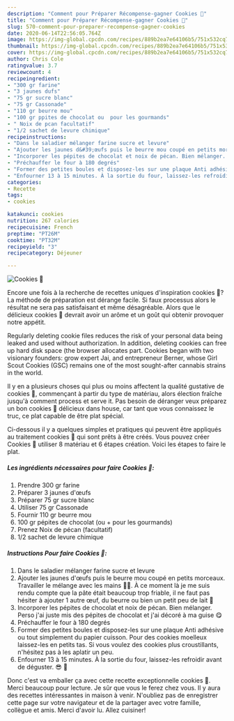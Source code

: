 ```yaml
---
description: "Comment pour Préparer Récompense-gagner Cookies 🍪"
title: "Comment pour Préparer Récompense-gagner Cookies 🍪"
slug: 570-comment-pour-preparer-recompense-gagner-cookies
date: 2020-06-14T22:56:05.764Z
image: https://img-global.cpcdn.com/recipes/889b2ea7e64106b5/751x532cq70/cookies-🍪-photo-principale-de-la-recette.jpg
thumbnail: https://img-global.cpcdn.com/recipes/889b2ea7e64106b5/751x532cq70/cookies-🍪-photo-principale-de-la-recette.jpg
cover: https://img-global.cpcdn.com/recipes/889b2ea7e64106b5/751x532cq70/cookies-🍪-photo-principale-de-la-recette.jpg
author: Chris Cole
ratingvalue: 3.7
reviewcount: 4
recipeingredient:
- "300 gr farine"
- "3 jaunes dufs"
- "75 gr sucre blanc"
- "75 gr Cassonade"
- "110 gr beurre mou"
- "100 gr ppites de chocolat ou  pour les gourmands"
- " Noix de pcan facultatif"
- "1/2 sachet de levure chimique"
recipeinstructions:
- "Dans le saladier mélanger farine sucre et levure"
- "Ajouter les jaunes d&#39;œufs puis le beurre mou coupé en petits morceaux. Travailler le mélange avec les mains 🤲🏽. À ce moment là je me suis rendu compte que la pâte était beaucoup trop friable, il ne faut pas hésiter à ajouter 1 autre œuf, du beurre ou bien un petit peu de lait 🥛"
- "Incorporer les pépites de chocolat et noix de pécan. Bien mélanger. Perso j&#39;ai juste mis des pépites de chocolat et j&#39;ai décoré à ma guise 😋"
- "Préchauffer le four à 180 degrés"
- "Former des petites boules et disposez-les sur une plaque Anti adhésive ou tout simplement du papier cuisson. Pour des cookies moelleux laissez-les en petits tas. Si vous voulez des cookies plus croustillants, n&#39;hésitez pas à les aplatir un peu."
- "Enfourner 13 à 15 minutes. À la sortie du four, laissez-les refroidir avant de déguster. 😎 🍪"
categories:
- Recette
tags:
- cookies

katakunci: cookies 
nutrition: 267 calories
recipecuisine: French
preptime: "PT26M"
cooktime: "PT32M"
recipeyield: "3"
recipecategory: Déjeuner

---
```



![Cookies 🍪](https://img-global.cpcdn.com/recipes/889b2ea7e64106b5/751x532cq70/cookies-🍪-photo-principale-de-la-recette.jpg)

Encore une fois à la recherche de recettes uniques d'inspiration cookies 🍪? La méthode de préparation est dérange facile. Si faux processus alors le résultat ne sera pas satisfaisant et même désagréable. Alors que le délicieux cookies 🍪 devrait avoir un arôme et un goût qui obtenir provoquer notre appétit.

Regularly deleting cookie files reduces the risk of your personal data being leaked and used without authorization. In addition, deleting cookies can free up hard disk space (the browser allocates part. Cookies began with two visionary founders: grow expert Jai, and entrepreneur Berner, whose Girl Scout Cookies (GSC) remains one of the most sought-after cannabis strains in the world.

Il y en a plusieurs choses qui plus ou moins affectent la qualité gustative de cookies 🍪, commençant à partir du type de matériau, alors élection fraîche jusqu'à comment process et serve it. Pas besoin de déranger veux préparez un bon cookies 🍪 délicieux dans house, car tant que vous connaissez le truc, ce plat capable de être plat spécial.


Ci-dessous il y a quelques simples et pratiques qui peuvent être appliqués au traitement cookies 🍪 qui sont prêts à être créés. Vous pouvez créer Cookies 🍪 utiliser 8 matériau et 6 étapes création. Voici les étapes to faire le plat.

<!--inarticleads1-->

##### Les ingrédients nécessaires pour faire Cookies 🍪:

1. Prendre 300 gr farine
1. Préparer 3 jaunes d&#39;œufs
1. Préparer 75 gr sucre blanc
1. Utiliser 75 gr Cassonade
1. Fournir 110 gr beurre mou
1.  100 gr pépites de chocolat (ou + pour les gourmands)
1. Prenez  Noix de pécan (facultatif)
1.  1/2 sachet de levure chimique




<!--inarticleads2-->

##### Instructions Pour faire Cookies 🍪:

1. Dans le saladier mélanger farine sucre et levure
1. Ajouter les jaunes d&#39;œufs puis le beurre mou coupé en petits morceaux. Travailler le mélange avec les mains 🤲🏽. À ce moment là je me suis rendu compte que la pâte était beaucoup trop friable, il ne faut pas hésiter à ajouter 1 autre œuf, du beurre ou bien un petit peu de lait 🥛
1. Incorporer les pépites de chocolat et noix de pécan. Bien mélanger. Perso j&#39;ai juste mis des pépites de chocolat et j&#39;ai décoré à ma guise 😋
1. Préchauffer le four à 180 degrés
1. Former des petites boules et disposez-les sur une plaque Anti adhésive ou tout simplement du papier cuisson. Pour des cookies moelleux laissez-les en petits tas. Si vous voulez des cookies plus croustillants, n&#39;hésitez pas à les aplatir un peu.
1. Enfourner 13 à 15 minutes. À la sortie du four, laissez-les refroidir avant de déguster. 😎 🍪





Donc c'est va emballer ça avec cette recette exceptionnelle cookies 🍪. Merci beaucoup pour lecture. Je sûr que vous le ferez chez vous. Il y aura des recettes  intéressantes in maison à venir. N'oubliez pas de enregistrer cette page sur votre navigateur et de la partager avec votre famille, collègue et amis. Merci d'avoir lu. Allez cuisiner!
